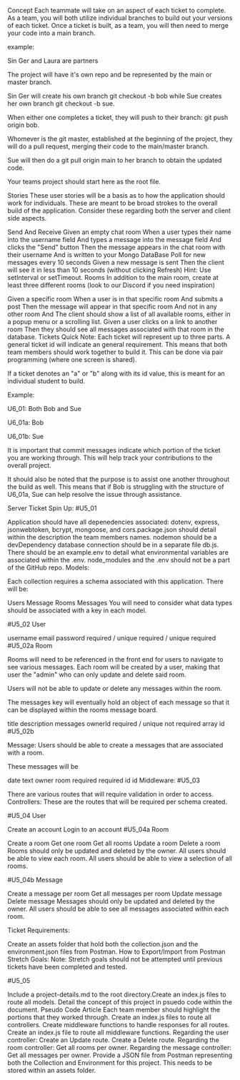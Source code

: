 Concept
Each teammate will take on an aspect of each ticket to complete. As a team, you will both utilize individual branches to build out your versions of each ticket. Once a ticket is built, as a team, you will then need to merge your code into a main branch.

example:

Sin Ger and Laura are partners

The project will have it's own repo and be represented by the main or master branch.

Sin Ger will create his own branch git checkout -b bob while Sue creates her own branch git checkout -b sue.

When either one completes a ticket, they will push to their branch: git push origin bob.

Whomever is the git master, established at the beginning of the project, they will do a pull request, merging their code to the main/master branch.

Sue will then do a git pull origin main to her branch to obtain the updated code.

Your teams project should start here as the root file.

Stories
These user stories will be a basis as to how the application should work for individuals. These are meant to be broad strokes to the overall build of the application. Consider these regarding both the server and client side aspects.

Send And Receive
Given an empty chat room
When a user types their name into the username field
And types a message into the message field
And clicks the "Send" button
Then the message appears in the chat room with their username
And is written to your Mongo DataBase
Poll for new messages every 10 seconds
Given a new message is sent
Then the client will see it in less than 10 seconds (without clicking Refresh)
Hint:
Use setInterval or setTimeout.
Rooms
In addition to the main room, create at least three different rooms (look to our Discord if you need inspiration)

Given a specific room
When a user is in that specific room
And submits a post
Then the message will appear in that specific room
And not in any other room
And The client should show a list of all available rooms, either in a popup menu or a scrolling list.
Given a user clicks on a link to another room
Then they should see all messages associated with that room in the database.
Tickets
Quick Note: Each ticket will represent up to three parts. A general ticket id will indicate an general requirement. This means that both team members should work together to build it. This can be done via pair programming (where one screen is shared).

If a ticket denotes an "a" or "b" along with its id value, this is meant for an individual student to build.

Example:

U6_01: Both Bob and Sue

U6_01a: Bob

U6_01b: Sue

It is important that commit messages indicate which portion of the ticket you are working through. This will help track your contributions to the overall project.

It should also be noted that the purpose is to assist one another throughout the build as well. This means that if Bob is struggling with the structure of U6_01a, Sue can help resolve the issue through assistance.

Server
Ticket
Spin Up: #U5_01

Application should have all depenedencies associated:
dotenv, express, jsonwebtoken, bcrypt, mongoose, and cors.package.json should detail within the description the team members names.
nodemon should be a devDependency
database connection should be in a separate file db.js.
There should be an example.env to detail what environmental variables are associated within the .env.
node_modules and the .env should not be a part of the GitHub repo.
Models:

Each collection requires a schema associated with this application. There will be:

Users
Message Rooms
Messages
You will need to consider what data types should be associated with a key in each model.

#U5_02 User

username	email	password
required / unique	required / unique	required
#U5_02a Room

Rooms will need to be referenced in the front end for users to navigate to see various messages. Each room will be created by a user, making that user the "admin" who can only update and delete said room.

Users will not be able to update or delete any messages within the room.

The messages key will eventually hold an object of each message so that it can be displayed within the rooms message board.

title	description	messages	ownerId
required / unique	not required	array	id
#U5_02b

Message:
Users should be able to create a messages that are associated with a room.

These messages will be

date	text	owner	room
required	required	id	id
Middleware:
#U5_03

There are various routes that will require validation in order to access.
Controllers:
These are the routes that will be required per schema created.

#U5_04 User

Create an account
Login to an account
#U5_04a Room

Create a room
Get one room
Get all rooms
Update a room
Delete a room
Rooms should only be updated and deleted by the owner. All users should be able to view each room. All users should be able to view a selection of all rooms.

#U5_04b Message

Create a message per room
Get all messages per room
Update message
Delete message
Messages should only be updated and deleted by the owner. All users should be able to see all messages associated within each room.

Ticket Requirements:

Create an assets folder that hold both the collection.json and the environment.json files from Postman.
How to Export/Import from Postman
Stretch Goals:
Note:
Stretch goals should not be attempted until previous tickets have been completed and tested.

#U5_05

Include a project-details.md to the root directory.Create an index.js files to route all models.
Detail the concept of this project in psuedo code within the document.
Pseudo Code Article
Each team member should highlight the portions that they worked through.
Create an index.js files to route all controllers.
Create middleware functions to handle responses for all routes.
Create an index.js file to route all middleware functions.
Regarding the user controller:
Create an Update route.
Create a Delete route.
Regarding the room controller:
Get all rooms per owner.
Regarding the message controller:
Get all messages per owner.
Provide a JSON file from Postman representing both the Collection and Environment for this project.
This needs to be stored within an assets folder.